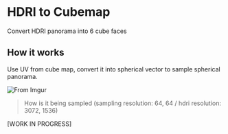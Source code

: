 HDRI to Cubemap
===============
Convert HDRI panorama into 6 cube faces


How it works
---
Use UV from cube map, convert it into spherical vector to sample spherical panorama.

![From Imgur](https://i.imgur.com/wgzfddR.png)
>How is it being sampled (sampling resolution: 64, 64 / hdri resolution: 3072, 1536)

[WORK IN PROGRESS]
